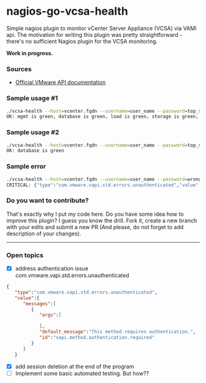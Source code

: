 # nagios-go-vcsa-health

Simple nagios plugin to monitor vCenter Server Appliance (VCSA) via VAMI api. 
The motivation for writing this plugin was pretty straightforward - there's no sufficient Nagios plugin for the VCSA monitoring. 

**Work in progress.**

### Sources
- [Official VMware API documentation](https://vdc-repo.vmware.com/vmwb-repository/dcr-public/1cd28284-3b72-4885-9e31-d1c6d9e26686/71ef7304-a6c9-43b3-a3cd-868b2c236c81/doc/index.html#PKG_com.vmware.cis)

### Sample usage #1

```bash
./vcsa-health --host=vcenter.fqdn --username=user_name --password=top_secret_pass
OK: mgmt is green, database is green, load is green, storage is green, swap is green, system is green
```

### Sample usage #2

```bash
./vcsa-health --host=vcenter.fqdn --username=user_name --password=top_secret_pass --subcommand=database
OK: database is green
```

### Sample error
```bash
./vcsa-health --host=vcenter.fqdn --username=user_name --password=wrong_pass --subcommand=database
CRITICAL: {"type":"com.vmware.vapi.std.errors.unauthenticated","value":{"messages":[{"args":[],"default_message":"Authentication required.","id":"com.vmware.vapi.endpoint.method.authentication.required"}]}}
```

### Do you want to contribute?
That's exactly why I put my code here. Do you have some idea how to improve this plugin? I guess you know the drill. Fork it, create a new branch with your edits and submit a new PR (And please, do not forget to add description of your changes).

___

### Open topics

- [x] address authentication issue com.vmware.vapi.std.errors.unauthenticated

```json
{  
   "type":"com.vmware.vapi.std.errors.unauthenticated",
   "value":{  
      "messages":[  
         {  
            "args":[  

            ],
            "default_message":"This method requires authentication.",
            "id":"vapi.method.authentication.required"
         }
      ]
   }
```
- [x] add session deletion at the end of the program
- [ ] Implement some basic automated testing. But how??
